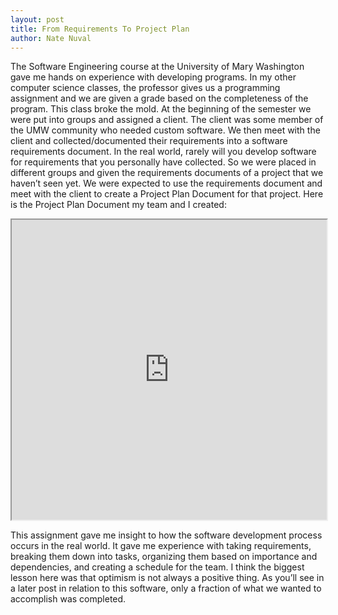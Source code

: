 ```yaml
---
layout: post
title: From Requirements To Project Plan
author: Nate Nuval
---
```

The Software Engineering course at the University of Mary Washington gave me hands on experience with developing programs. In my other computer science classes, the professor gives us a programming assignment and we are given a grade based on the completeness of the program. This class broke the mold. At the beginning of the semester we were put into groups and assigned a client. The client was some member of the UMW community who needed custom software. We then meet with the client and collected/documented their requirements into a software requirements document. In the real world, rarely will you develop software for requirements that you personally have collected. So we were placed in different groups and given the requirements documents of a project that we haven’t seen yet. We were expected to use the requirements document and meet with the client to create a Project Plan Document for that project. Here is the Project Plan Document my team and I created:

<iframe src="https://drive.google.com/file/d/0B55hEujmzuNYYlR2YXJUUVB5V2c/preview"  width="100%" height="480"></iframe>

This assignment gave me insight to how the software development process occurs in the real world. It gave me experience with taking requirements, breaking them down into tasks, organizing them based on importance and dependencies, and creating a schedule for the team. I think the biggest lesson here was that optimism is not always a positive thing. As you’ll see in a later post in relation to this software, only a fraction of what we wanted to accomplish was completed. 
